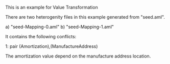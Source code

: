 This is an example for Value Transformation

There are two heterogenity files in this example generated from "seed.aml".

a) "seed-Mapping-0.aml"
b) "seed-Mapping-1.aml"

It contains the following conflicts:

1: pair (Amortization),(ManufactureAddress)

The amortization value depend on the manufacture address location.